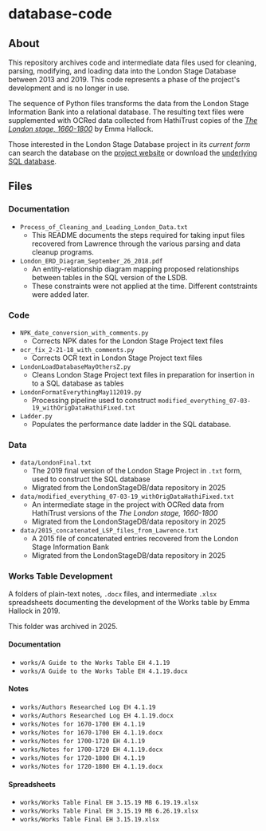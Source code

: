 # database-code

## About

This repository archives code and intermediate data files used for cleaning, parsing, modifying, and loading data into the London Stage Database between 2013 and 2019. 
This code represents a phase of the project's development and is no longer in use.

The sequence of Python files transforms the data from the London Stage Information Bank into a relational database. The resulting text files were supplemented with OCRed data collected from HathiTrust copies of the [*The London stage, 1660-1800*](https://catalog.hathitrust.org/Record/000200105) by Emma Hallock.

Those interested in the London Stage Database project in its *current form* can search the database on the [project website](https://londonstagedatabase.uoregon.edu/) or download the [underlying SQL database](https://github.com/LondonStageDB/data/releases). 

## Files

### Documentation
* `Process_of_Cleaning_and_Loading_London_Data.txt` 
    - This README documents the steps required for taking input files recovered from Lawrence through the various parsing and data cleanup programs.  
* `London_ERD_Diagram_September_26_2018.pdf` 
    - An entity-relationship diagram mapping proposed relationships between tables in the SQL version of the LSDB. 
    - These constraints were not applied at the time. Different contstraints were added later.

### Code

* `NPK_date_conversion_with_comments.py`
    - Corrects NPK dates for the London Stage Project text files
* `ocr_fix_2-21-18_with_comments.py`
    - Corrects OCR text in London Stage Project text files
* `LondonLoadDatabaseMayOthersZ.py`
    - Cleans London Stage Project text files in preparation for insertion in to a SQL database as tables
* `LondonFormatEverythingMay112019.py`
    - Processing pipeline used to construct `modified_everything_07-03-19_withOrigDataHathiFixed.txt`
* `Ladder.py` 
    - Populates the performance date ladder in the SQL database.

### Data
* `data/LondonFinal.txt`
    - The 2019 final version of the London Stage Project in `.txt` form, used to construct the SQL database
    - Migrated from the LondonStageDB/data repository in 2025
* `data/modified_everything_07-03-19_withOrigDataHathiFixed.txt`
    - An intermediate stage in the project with OCRed data from HathiTrust versions of the *The London stage, 1660-1800*
    - Migrated from the LondonStageDB/data repository in 2025
*  `data/2015_concatenated_LSP_files_from_Lawrence.txt`
    - A 2015 file of concatenated entries recovered from the London Stage Information Bank
    - Migrated from the LondonStageDB/data repository in 2025

### Works Table Development
A folders of plain-text notes, `.docx` files, and intermediate `.xlsx` spreadsheets
documenting the development of the Works table by Emma Hallock in 2019.

This folder was archived in 2025.

#### Documentation
* `works/A Guide to the Works Table EH 4.1.19`
* `works/A Guide to the Works Table EH 4.1.19.docx`

#### Notes
* `works/Authors Researched Log EH 4.1.19`
* `works/Authors Researched Log EH 4.1.19.docx`
* `works/Notes for 1670-1700 EH 4.1.19` 
* `works/Notes for 1670-1700 EH 4.1.19.docx`
* `works/Notes for 1700-1720 EH 4.1.19`
*  `works/Notes for 1700-1720 EH 4.1.19.docx`
* `works/Notes for 1720-1800 EH 4.1.19`
* `works/Notes for 1720-1800 EH 4.1.19.docx`

#### Spreadsheets
* `works/Works Table Final EH 3.15.19 MB 6.19.19.xlsx`
* `works/Works Table Final EH 3.15.19 MB 6.26.19.xlsx`
* `works/Works Table Final EH 3.15.19.xlsx`
    
